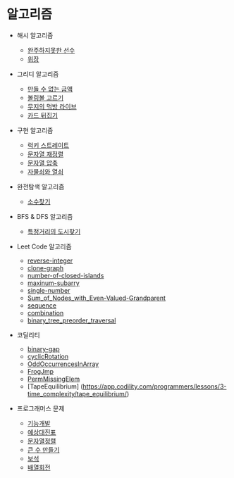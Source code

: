 # 알고리즘

- 해시 알고리즘
  - [완주하지못한 선수]()
  - [위장]()

- 그리디 알고리즘
  - [만들 수 없는 금액]()
  - [볼링볼 고르기]()
  - [무지의 먹방 라이브]()
  - [카드 뒤집기]()

- 구현 알고리즘
  - [럭키 스트레이트]()
  - [문자열 재정렬]()
  - [문자열 압축]()
  - [자물쇠와 열쇠]()

- 완전탐색 알고리즘
  - [소수찾기]()

- BFS & DFS 알고리즘
  - [특정거리의 도시찾기]()

- Leet Code 알고리즘
  - [reverse-integer]()
  - [clone-graph]()
  - [number-of-closed-islands]()
  - [maxinum-subarry]()
  - [single-number]()
  - [Sum_of_Nodes_with_Even-Valued-Grandparent]()
  - [sequence]()
  - [combination]()
  - [binary_tree_preorder_traversal]()

- 코딜리티
  - [binary-gap](https://app.codility.com/programmers/lessons/1-iterations/binary_gap/)
  - [cyclicRotation](https://app.codility.com/programmers/lessons/2-arrays/cyclic_rotation/)
  - [OddOccurrencesInArray](https://app.codility.com/programmers/lessons/2-arrays/odd_occurrences_in_array/)
  - [FrogJmp](https://app.codility.com/programmers/lessons/3-time_complexity/frog_jmp/)
  - [PermMissingElem](https://app.codility.com/programmers/lessons/3-time_complexity/perm_missing_elem/)
  - [TapeEquilibrium] (https://app.codility.com/programmers/lessons/3-time_complexity/tape_equilibrium/)

- 프로그래머스 문제
  - [기능개발]()
  - [예상대진표]()
  - [문자열정렬]()
  - [큰 수 만들기]()
  - [보석]()
  - [배열회전]()
  